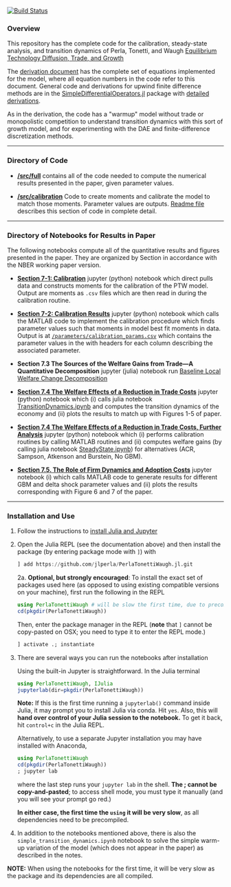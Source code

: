 [![Build Status](https://travis-ci.com/jlperla/PerlaTonettiWaugh.jl.svg?token=G6ge79qYLosYiRGJBp1G&branch=master)](https://travis-ci.com/jlperla/PerlaTonettiWaugh.jl)

### Overview

This repository has the complete code for the calibration, steady-state analysis, and transition dynamics of Perla, Tonetti, and Waugh [Equilibrium Technology Diffusion, Trade, and Growth](http://christophertonetti.com/files/papers/PerlaTonettiWaugh_DiffusionTradeAndGrowth.pdf)

The [derivation document](/docs/numerical_algorithm.pdf) has the complete set of equations implemented for the model, where all equation numbers in the code refer to this document.  General code and derivations for upwind finite difference methods are in the [SimpleDifferentialOperators.jl](https://github.com/QuantEcon/SimpleDifferentialOperators.jl) package with [detailed derivations](https://github.com/QuantEcon/SimpleDifferentialOperators.jl/releases/download/dev/discretized-differential-operator-derivation.pdf).

As in the derivation, the code has a "warmup" model without trade or monopolistic competition to understand transition dynamics with this sort of growth model, and for experimenting with the DAE and finite-difference discretization methods.

---
### Directory of Code

* **[/src/full](/src/full)** contains all of the code needed to compute the numerical results presented in the paper, given parameter values.

* **[/src/calibration](/src/calibration)** Code to create moments and calibrate the model to match those moments. Parameter values are outputs. [Readme file](/src/calibration/README.md) describes this section of code in complete detail.

---
### Directory of Notebooks for Results in Paper

The following notebooks compute all of the quantitative results and figures presented in the paper. They are organized by Section in accordance with the NBER working paper version.

- **[Section 7-1: Calibration](section_7-1.ipynb)** jupyter (python) notebook which direct pulls data and constructs moments for the calibration of the PTW model. Output are moments as ``.csv`` files which are then read in during the calibration routine.

- **[Section 7-2: Calibration Results](section_7-2.ipynb)** jupyter (python) notebook which calls the MATLAB code to implement the calibration procedure which finds parameter values such that moments in model best fit moments in data. Output is at [``/parameters/calibration_params.csv``](/parameters/calibration_params.csv) which contains the parameter values in the with headers for each column describing the associated parameter.

- **Section 7.3 The Sources of the Welfare Gains from Trade—A Quantitative Decomposition** jupyter (julia) notebook run [Baseline Local Welfare Change Decomposition](WelfareChangeDecomposition.ipynb)

- **[Section 7.4 The Welfare Effects of a Reduction in Trade Costs](section_7-4_main.ipynb)** jupyter (python) notebook which (i) calls julia notebook [TransitionDynamics.ipynb](TransitionDynamics.ipynb) and computes the transition dynamics of the economy and (ii) plots the results to match up with Figures 1-5 of paper.

- **[Section 7.4 The Welfare Effects of a Reduction in Trade Costs, Further Analysis](section_7-4_more.ipynb)** jupyter (python) notebook which (i) performs calibration routines by calling MATLAB routines and (ii) computes welfare gains (by calling julia notebook [SteadyState.ipynb](SteadyState.ipynb)) for alternatives (ACR, Sampson, Atkenson and Burstein, No GBM).

- **[Section 7.5. The Role of Firm Dynamics and Adoption Costs](section_7-5.ipynb)** jupyter notebook (i) which calls MATLAB code to generate results for different GBM and delta shock parameter values and (ii) plots the results corresponding with Figure 6 and 7 of the paper.

---
### Installation and Use

1. Follow the instructions to [install Julia and Jupyter](https://lectures.quantecon.org/jl/getting_started.html)

2. Open the Julia REPL (see the documentation above) and then install the package (by entering package mode with `]`) with

    ```julia
    ] add https://github.com/jlperla/PerlaTonettiWaugh.jl.git
    ```

   2a. **Optional, but strongly encouraged**: To install the exact set of packages used here (as opposed to using existing compatible versions on your machine), first run the following in the REPL

      ```julia
      using PerlaTonettiWaugh # will be slow the first time, due to precompilation
      cd(pkgdir(PerlaTonettiWaugh))
      ```
      Then, enter the package manager in the REPL  (**note** that `]` cannot be copy-pasted on OSX; you need to type it to enter the REPL mode.)
      ```julia
      ] activate .; instantiate
      ```

3. There are several ways you can run the notebooks after installation

    Using the built-in Jupyter is straightforward.  In the Julia terminal
    ```julia
    using PerlaTonettiWaugh, IJulia
    jupyterlab(dir=pkgdir(PerlaTonettiWaugh))
    ```

   **Note:** If this is the first time running a `jupyterlab()` command inside Julia, it may prompt you to install Julia via conda. Hit `yes`. Also, this will **hand over control of your Julia session to the notebook.** To get it back, hit `control+c` in the Julia REPL.

    Alternatively, to use a separate Jupyter installation you may have installed with Anaconda,
    ```julia
    using PerlaTonettiWaugh
    cd(pkgdir(PerlaTonettiWaugh))
    ; jupyter lab
    ```
    where the last step runs your `jupyter lab` in the shell. **The ; cannot be copy-and-pasted**; to access shell mode, you must type it manually (and you will see your prompt go red.)

    **In either case, the first time the `using` it will be very slow**, as all dependencies need to be precompiled.

4. In addition to the notebooks mentioned above, there is also the `simple_transition_dynamics.ipynb` notebook to solve the simple warm-up variation of the model (which does not appear in the paper) as described in the notes.

**NOTE:** When using the notebooks for the first time, it will be very slow as the package and its dependencies are all compiled.
